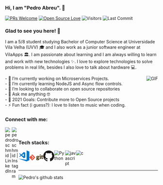 <!-- <p align="left"> <img src="https://komarev.com/ghpvc/?username=Snehakri022" alt="pedroschmid" /> </p> -->


### Hi, I am "Pedro Abreu". 👋

[![PRs Welcome](https://img.shields.io/badge/PRs-welcome-brightgreen.svg?style=flat&logo=github)](https://github.com/pedroschmid)
[![Open Source Love](https://badges.frapsoft.com/os/v2/open-source.svg?v=103)](https://github.com/pedroschmid)
<img alt="Visitors" src="https://komarev.com/ghpvc/?username=Spedroschmid&style=flat&labelColor=black&logo=github&label=PROFILE+VIEWS&color=29bf12"/>
<img alt="Last Commit" src="https://img.shields.io/github/last-commit/pedroschmid/pedroschmid?logo=markdown&label=LAST+UPDATE&color=29bf12&style=flat">

### Glad to see you here!  🤩  &nbsp;
I am a 5/8 student studying Bachelor of Computer Science at Universidade Vila Velha (UVV) 🎓 and I also work as a junior software engineer at VilaApps 🏛. I am passionate about learning and I am always willing to learn and work with new technologies ✨. I love to explore technologies to solve problems in real life, besides I also love to talk about hardware 💻.


<img align="right" height="270px" alt="GIF" src="https://i.pinimg.com/originals/e4/26/70/e426702edf874b181aced1e2fa5c6cde.gif" />
- 🔭 I’m currently working on Microservices Projects.<br />
- 🌱 I’m currently learning NodeJS and Async flow controls.<br />
- 👯 I’m looking to collaborate on open source repositories<br />
- 💬 Ask me anything 🤓<br />
- 🥅 2021 Goals: Contribute more to Open Source projects<br />
- ⚡ Fun fact (i guess?): I love to listen to music when coding.<br />

### Connect with me:

[<img align="left" alt="pedroschmid  | LinkedIn" width="22px" src="https://cdn.jsdelivr.net/npm/simple-icons@v3/icons/linkedin.svg" />](https://www.linkedin.com/in/pedroschmid/)
[<img align="left" alt="pedroschmid  | Instagram" width="22px" src="https://cdn.jsdelivr.net/npm/simple-icons@v3/icons/instagram.svg" />](https://www.instagram.com/uchiha.pedr0/)

<br />

### Tech stacks:

<img align="left" alt="Visual Studio Code" width="36px" src="https://raw.githubusercontent.com/github/explore/80688e429a7d4ef2fca1e82350fe8e3517d3494d/topics/visual-studio-code/visual-studio-code.png" />
<img align="left" alt="Git" width="46px" src="https://raw.githubusercontent.com/github/explore/80688e429a7d4ef2fca1e82350fe8e3517d3494d/topics/git/git.png" />
<img align="left" alt="GitHub" width="36px" src="https://raw.githubusercontent.com/github/explore/78df643247d429f6cc873026c0622819ad797942/topics/github/github.png" />
<img align="left" alt="Python" width="36px" src="https://github.com/seema1711/seema1711/raw/master/download.jpg" />
<img align="left" alt="javascript" width="36px" src="https://www.edsonemiliano.com.br/blog/wp-content/uploads/2015/04/icon.javascript.png" />
<img align="left" alt="c" width="36px" src="https://devicons.github.io/devicon/devicon.git/icons/c/c-original.svg" />

<br />
<br />
<br />




---

![Pedro's github stats](https://github-readme-stats.vercel.app/api?username=pedroschmid&show_icons=true&theme=tokyonight)
